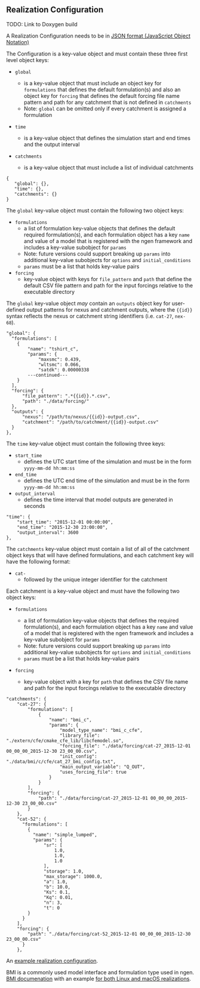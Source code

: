 ## Realization Configuration

TODO: Link to Doxygen build

A Realization Configuration needs to be in [JSON format (JavaScript Object Notation)](https://www.json.org/json-en.html)

The Configuration is a key-value object and must contain these three first level object keys:
* `global` 
  * is a key-value object that must include an object key for `formulations` that defines the default formulation(s) and also an object key for `forcing` that defines the default forcing file name pattern and path for any catchment that is not defined in `catchments`
  * Note: `global` can be omitted only if every catchment is assigned a formulation 
        
* `time`
  * is a key-value object that defines the simulation start and end times and the output interval

* `catchments` 
  *  is a key-value object that must include a list of individual catchments

```
{
   "global": {},
   "time": {},
   "catchments": {}
} 
```

The `global` key-value object must contain the following two object keys:
* `formulations` 
  * a list of formulation key-value objects that defines the default required formulation(s), and each formulation object has a key `name` and value of a model that is registered with the ngen framework and includes a key-value subobject for `params` 
  * Note: future versions could support breaking up `params` into additional key-value subobjects for `options` and `initial_conditions`
  * `params` must be a list that holds key-value pairs
* `forcing`
  * key-value object with keys for `file_pattern` and `path` that define the default CSV file pattern and path for the input forcings relative to the executable directory

The `global` key-value object *may* contain an `outputs` object key for user-defined output patterns for nexus and catchment outputs, where the `{{id}}` syntax reflects the nexus or catchment string identifiers (i.e. `cat-27`, `nex-68`).

```
"global": {
  "formulations": [
    {
        "name": "tshirt_c",
        "params": {
            "maxsmc": 0.439,
            "wltsmc": 0.066,
            "satdk": 0.00000338
        ---continued---
    }
  ],
  "forcing": {
      "file_pattern": ".*{{id}}.*.csv",
      "path": "./data/forcing/"
  },
  "outputs": {
      "nexus": "/path/to/nexus/{{id}}-output.csv",
      "catchment": "/path/to/catchment/{{id}}-output.csv"
  }
},  
```

The `time` key-value object must contain the following three keys:
* `start_time`
  * defines the UTC start time of the simulation and must be in the form `yyyy-mm-dd hh:mm:ss`
* `end_time`
  * defines the UTC end time of the simulation and must be in the form `yyyy-mm-dd hh:mm:ss`
* `output_interval`
  * defines the time interval that model outputs are generated in seconds

```
"time": {
    "start_time": "2015-12-01 00:00:00",
    "end_time": "2015-12-30 23:00:00",
    "output_interval": 3600
},
```

The `catchments` key-value object must contain a list of all of the catchment object keys that will have defined formulations, and each catchment key will have the following format:
* `cat-` 
  * followed by the unique integer identifier for the catchment

Each catchment is a key-value object and must have the following two object keys:
* `formulations`
  * a list of formulation key-value objects that defines the required formulation(s), and each formulation object has a key `name` and value of a model that is registered with the ngen framework and includes a key-value subobject for `params`
  * Note: future versions could support breaking up `params` into additional key-value subobjects for `options` and `initial_conditions`
  * `params` must be a list that holds key-value pairs
     
* `forcing`
  * key-value object with a key for `path` that defines the CSV file name and path for the input forcings relative to the executable directory

```
"catchments": {
    "cat-27": {
        "formulations": [
            {
                "name": "bmi_c",
                "params": {
                    "model_type_name": "bmi_c_cfe",
                    "library_file": "./extern/cfe/cmake_cfe_lib/libcfemodel.so",
                    "forcing_file": "./data/forcing/cat-27_2015-12-01 00_00_00_2015-12-30 23_00_00.csv",
                    "init_config": "./data/bmi/c/cfe/cat_27_bmi_config.txt",
                    "main_output_variable": "Q_OUT",
                    "uses_forcing_file": true
                }
            }
        ],
        "forcing": {
            "path": "./data/forcing/cat-27_2015-12-01 00_00_00_2015-12-30 23_00_00.csv"
        }
    },
    "cat-52": {
      "formulations": [
        {
          "name": "simple_lumped",
          "params": {
              "sr": [
                  1.0,
                  1.0,
                  1.0
              ],
              "storage": 1.0,
              "max_storage": 1000.0,
              "a": 1.0,
              "b": 10.0,
              "Ks": 0.1,
              "Kq": 0.01,
              "n": 3,
              "t": 0
        }
      }
    ],
    "forcing": {
        "path": "./data/forcing/cat-52_2015-12-01 00_00_00_2015-12-30 23_00_00.csv"
      }
    },
```

An [example realization configuration](https://github.com/NOAA-OWP/ngen/blob/master/data/example_realization_config.json).

BMI is a commonly used model interface and formulation type used in ngen. [BMI documenation](https://github.com/NOAA-OWP/ngen/blob/master/doc/BMI_MODELS.md) with an example [for both Linux and macOS realizations](https://github.com/NOAA-OWP/ngen/blob/master/data/example_realization_config_w_bmi_c__lin_mac.json).

